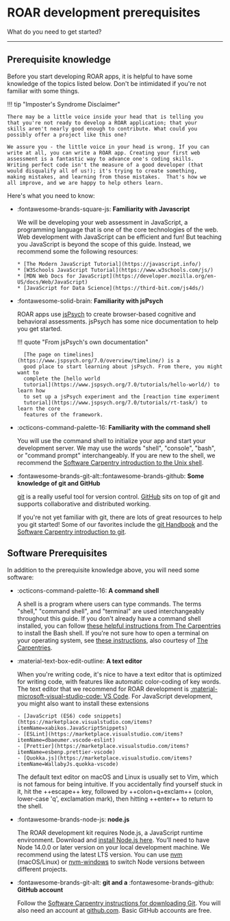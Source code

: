# ROAR development prerequisites

What do you need to get started?

---

## Prerequisite knowledge

Before you start developing ROAR apps, it is helpful to have some knowledge of the topics listed below. Don't be intimidated if you're not familiar with some things.

!!! tip "Imposter's Syndrome Disclaimer"

    There may be a little voice inside your head that is telling you
    that you're not ready to develop a ROAR application; that your
    skills aren't nearly good enough to contribute. What could you
    possibly offer a project like this one?

    We assure you - the little voice in your head is wrong. If you can
    write at all, you can write a ROAR app. Creating your first web
    assessment is a fantastic way to advance one's coding skills.
    Writing perfect code isn't the measure of a good developer (that
    would disqualify all of us!); it's trying to create something,
    making mistakes, and learning from those mistakes.  That's how we
    all improve, and we are happy to help others learn.

Here's what you need to know:

- :fontawesome-brands-square-js: **Familiarity with Javascript**

    We will be developing your web assessment in JavaScript, a programming
    language that is one of the core technologies of the web. Web development
    with JavaScript can be efficient and fun! But teaching you JavaScript is
    beyond the scope of this guide. Instead, we recommend some the following
    resources:

      * [The Modern JavaScript Tutorial](https://javascript.info/)
      * [W3Schools JavaScript Tutorial](https://www.w3schools.com/js/)
      * [MDN Web Docs for JavaScript](https://developer.mozilla.org/en-US/docs/Web/JavaScript)
      * [JavaScript for Data Science](https://third-bit.com/js4ds/)

- :fontawesome-solid-brain: **Familiarity with jsPsych**

    ROAR apps use [jsPsych](https://www.jspsych.org/7.0/) to create
    browser-based cognitive and behavioral assessments. jsPsych has some
    nice documentation to help you get started.

    !!! quote "From jsPsych's own documentation"

        [The page on timelines](https://www.jspsych.org/7.0/overview/timeline/) is a
        good place to start learning about jsPsych. From there, you might want to
        complete the [hello world
        tutorial](https://www.jspsych.org/7.0/tutorials/hello-world/) to learn how
        to set up a jsPsych experiment and the [reaction time experiment
        tutorial](https://www.jspsych.org/7.0/tutorials/rt-task/) to learn the core
        features of the framework.

- :octicons-command-palette-16: **Familiarity with the command shell**

    You will use the command shell to initialize your app and start your
    development server. We may use the words "shell", "console", "bash", or "command prompt" interchangeably. If you are new to the shell, we recommend the [Software Carpentry introduction to the Unix shell](https://swcarpentry.github.io/shell-novice/).

- :fontawesome-brands-git-alt::fontawesome-brands-github: **Some knowledge of git and GitHub**

    [git](https://git-scm.com/) is a really useful tool for version control.
    [GitHub](https://github.com/) sits on top of git and supports collaborative
    and distributed working.

    If you're not yet familiar with git, there are lots of great resources to
    help you git started! Some of our favorites include the [git
    Handbook](https://guides.github.com/introduction/git-handbook/) and the
    [Software Carpentry introduction to
    git](http://swcarpentry.github.io/git-novice/).

## Software Prerequisites

In addition to the prerequisite knowledge above, you will need some software:

- :octicons-command-palette-16: **A command shell**

    A shell is a program where users can type commands. The terms "shell,"
    "command shell", and "terminal" are used interchangeably throughout this
    guide. If you don't already have a command shell installed, you can follow
    [these helpful instructions from The
    Carpentries](https://carpentries.github.io/workshop-template/#shell) to
    install the Bash shell. If you're not sure how to open a terminal on your
    operating system, see [these
    instructions](https://swcarpentry.github.io/shell-novice/setup.html#where-to-type-commands-how-to-open-a-new-shell),
    also courtesy of [The Carpentries](https://carpentries.org/).

- :material-text-box-edit-outline: **A text editor**

    When you're writing code, it's nice to have a text editor that is optimized
    for writing code, with features like automatic color-coding of key words.
    The text editor that we recommend for ROAR development is [:material-microsoft-visual-studio-code: VS Code](https://code.visualstudio.com/). For JavaScript development, you might also want to install these extensions

      - [JavaScript (ES6) code snippets](https://marketplace.visualstudio.com/items?itemName=xabikos.JavaScriptSnippets)
      - [ESLint](https://marketplace.visualstudio.com/items?itemName=dbaeumer.vscode-eslint)
      - [Prettier](https://marketplace.visualstudio.com/items?itemName=esbenp.prettier-vscode)
      - [Quokka.js](https://marketplace.visualstudio.com/items?itemName=WallabyJs.quokka-vscode)

    The default text editor on macOS and Linux is usually set to Vim, which is
    not famous for being intuitive. If you accidentally find yourself stuck in
    it, hit the ++escape++ key, followed by
    ++colon+q+exclam++ (colon, lower-case 'q', exclamation
    mark), then hitting ++enter++ to return to the shell.

- :fontawesome-brands-node-js: **node.js**

    The ROAR development kit requires Node.js, a JavaScript runtime environment.
    Download and [install Node.js here](https://nodejs.org/en/). You’ll need to
    have Node 14.0.0 or later version on your local development machine. We
    recommend using the latest LTS version. You can use
    [nvm](https://github.com/creationix/nvm#installation) (macOS/Linux) or
    [nvm-windows](https://github.com/coreybutler/nvm-windows#node-version-manager-nvm-for-windows)
    to switch Node versions between different projects.

- :fontawesome-brands-git-alt: **git and a** :fontawesome-brands-github: **GitHub account**

    Follow the [Software Carpentry instructions for downloading
    Git](https://carpentries.github.io/workshop-template/#git).  You will also
    need an account at [github.com](https://github.com/). Basic GitHub accounts
    are free.
